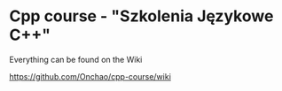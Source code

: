 # Cpp course - "Szkolenia Językowe C++"

Everything can be found on the Wiki

https://github.com/Onchao/cpp-course/wiki
